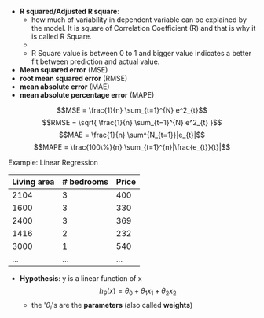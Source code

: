 - **R squared/Adjusted R square**:
	- how much of variability in dependent variable can be explained by the model. It is square of Correlation Coefficient (R) and that is why it is called R Square.
	- 
	- R Square value is between 0 to 1 and bigger value indicates a better fit between prediction and actual value.
- **Mean squared error** (MSE)
- **root mean squared error** (RMSE)
- **mean absolute error** (MAE)
- **mean absolute percentage error** (MAPE)



$$MSE = \frac{1}{n} \sum_{t=1}^{N} e^2_{t}$$
$$RMSE = \sqrt{ \frac{1}{n} \sum_{t=1}^{N} e^2_{t} }$$
$$MAE = \frac{1}{n} \sum^{N_{t=1}}|e_{t}|$$
$$MAPE = \frac{100\%}{n} \sum_{t=1}^{n}|\frac{e_{t}}{t}|$$

Example: 
Linear Regression

| Living area | # bedrooms | Price |
| ----------- | ---------- | ----- |
| 2104        | 3          | 400   |
| 1600        | 3          | 330   |
| 2400        | 3          | 369   |
| 1416        | 2          | 232   |
| 3000        | 1          | 540   |
| ...         | ...        | ...   |


- **Hypothesis**: y is a linear function of x
$$h_{\theta}(x) = \theta_{0} + \theta_{1}x_{1} + \theta_{2}x_{2}$$
	- the '$\theta_{i}$'s are the **parameters** (also called **weights**)